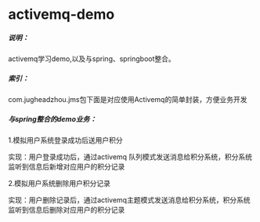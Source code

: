# activemq-demo
##### 说明：
activemq学习demo,以及与spring、springboot整合。

##### 索引：
com.jugheadzhou.jms包下面是对应使用Activemq的简单封装，方便业务开发

##### 与spring整合的demo业务：
1.模拟用户系统登录成功后送用户积分

实现：用户登录成功后，通过activemq 队列模式发送消息给积分系统，积分系统监听到信息后新增对应用户的积分记录

2.模拟用户系统删除用户积分记录

实现：用户删除记录后，通过activemq主题模式发送消息给积分系统，积分系统监听到信息后删除对应用户的积分记录
